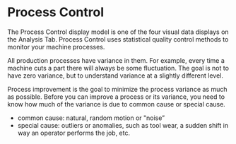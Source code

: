 # Process Control
 
 The Process Control display model is one of the four visual data displays on the Analysis Tab. Process Control uses statistical quality control methods to monitor your machine processes. 

 All production processes have variance in them. For example, every time a machine cuts a part there will always be some fluctuation. The goal is not to have zero variance, but to understand variance at a slightly different level.
 
 Process improvement is the goal to minimize the process variance as much as possible. Before you can improve a process or its variance, you need to know how much of the variance is due to common cause or special cause.
 
  * common cause: natural, random motion or "noise”
  * special cause: outliers or anomalies, such as tool wear, a sudden shift in way an operator performs the job, etc.  
  

